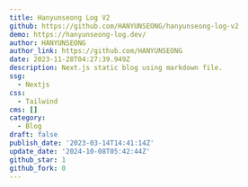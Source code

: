 ```yaml
---
title: Hanyunseong Log V2
github: https://github.com/HANYUNSEONG/hanyunseong-log-v2
demo: https://hanyunseong-log.dev/
author: HANYUNSEONG
author_link: https://github.com/HANYUNSEONG
date: 2023-11-28T04:27:39.949Z
description: Next.js static blog using markdown file.
ssg:
  - Nextjs
css:
  - Tailwind
cms: []
category:
  - Blog
draft: false
publish_date: '2023-03-14T14:41:14Z'
update_date: '2024-10-08T05:42:44Z'
github_star: 1
github_fork: 0
---
```

